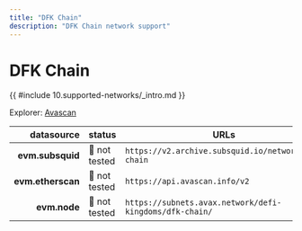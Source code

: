 ```yaml
---
title: "DFK Chain"
description: "DFK Chain network support"
---
```


<!-- markdownlint-disable single-h1 heading-increment no-inline-html -->

# DFK Chain

{{ #include 10.supported-networks/_intro.md }}

Explorer: [Avascan](https://avascan.info/blockchain/dfk/home)

|        datasource | status        | URLs                                                     |
| -----------------:|:------------- | -------------------------------------------------------- |
|  **evm.subsquid** | 🤔 not tested | `https://v2.archive.subsquid.io/network/dfk-chain`       |
| **evm.etherscan** | 🤔 not tested | `https://api.avascan.info/v2`                            |
|      **evm.node** | 🤔 not tested | `https://subnets.avax.network/defi-kingdoms/dfk-chain/`  |
